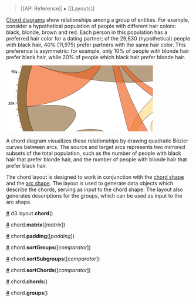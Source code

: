 > [[API Reference]] ▸ [[Layouts]]

[Chord diagrams](http://mbostock.github.com/d3/ex/chord.html) show relationships among a group of entities. For example, consider a hypothetical population of people with different hair colors: black, blonde, brown and red. Each person in this population has a preferred hair color for a dating partner; of the 29,630 (hypothetical) people with black hair, 40% (11,975) prefer partners with the same hair color. This preference is asymmetric: for example, only 10% of people with blonde hair prefer black hair, while 20% of people which black hair prefer blonde hair.

![chord](chord.png)

A chord diagram visualizes these relationships by drawing quadratic Bézier curves between arcs. The source and target arcs represents two mirrored subsets of the total population, such as the number of people with black hair that prefer blonde hair, and the number of people with blonde hair that prefer black hair.

The chord layout is designed to work in conjunction with the [chord shape](SVG-Shapes#chord) and the [arc shape](SVG-Shapes#arc). The layout is used to generate data objects which describe the chords, serving as input to the chord shape. The layout also generates descriptions for the groups, which can be used as input to the arc shape.

<a name="chord" href="#chord">#</a> d3.layout.<b>chord</b>()

<a name="matrix" href="#matrix">#</a> chord.<b>matrix</b>([<i>matrix</i>])

<a name="padding" href="#padding">#</a> chord.<b>padding</b>([<i>padding</i>])

<a name="sortGroups" href="#sortGroups">#</a> chord.<b>sortGroups</b>([<i>comparator</i>])

<a name="sortSubgroups" href="#sortSubgroups">#</a> chord.<b>sortSubgroups</b>([<i>comparator</i>])

<a name="sortChords" href="#sortChords">#</a> chord.<b>sortChords</b>([<i>comparator</i>])

<a name="chords" href="#chords">#</a> chord.<b>chords</b>()

<a name="groups" href="#groups">#</a> chord.<b>groups</b>()

